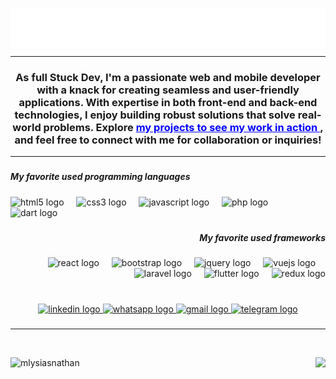 <img align="center"
     src="./name.svg"/>
<hr/>

<h3 align="center">As full Stuck Dev, I'm a passionate web and mobile developer with a knack for creating seamless and user-friendly applications. With expertise in both front-end and back-end technologies, I enjoy building robust solutions that solve real-world problems. Explore <a href='https://lysnbrain-resume.web.app/#portfolio' style="color: blue"> my projects to see my work in action </a>, and feel free to connect with me for collaboration or inquiries!</h3>
<hr/>


###

<h5 align="left">My favorite used programming languages</h5>

###

<div align="left">
    <img alt="html5 logo" height="30"
         src="https://cdn.jsdelivr.net/gh/devicons/devicon/icons/html5/html5-original.svg"/>
    <img width="12"/>
    <img alt="css3 logo" height="30" src="https://cdn.jsdelivr.net/gh/devicons/devicon/icons/css3/css3-original.svg"/>
    <img width="12"/>
    <img alt="javascript logo" height="30"
         src="https://cdn.jsdelivr.net/gh/devicons/devicon/icons/javascript/javascript-original.svg"/>
    <img width="12"/>
    <img alt="php logo" height="30" src="https://cdn.jsdelivr.net/gh/devicons/devicon/icons/php/php-original.svg"/>
    <img width="12"/>
    <img alt="dart logo" height="30" src="https://cdn.jsdelivr.net/gh/devicons/devicon/icons/dart/dart-original.svg"/>
</div>

###

<h5 align="right">My favorite used frameworks</h5>

###

<div align="right">
    <img alt="react logo" height="30" src="https://skillicons.dev/icons?i=react"/>
    <img width="12"/>
    <img alt="bootstrap logo" height="30" src="https://skillicons.dev/icons?i=bootstrap"/>
    <img width="12"/>
    <img alt="jquery logo" height="30" src="https://skillicons.dev/icons?i=jquery"/>
    <img width="12"/>
    <img alt="vuejs logo" height="30" src="https://skillicons.dev/icons?i=vue"/>
    <img width="12"/>
    <img alt="laravel logo" height="30" src="https://skillicons.dev/icons?i=laravel"/>
    <img width="12"/>
    <img alt="flutter logo" height="30" src="https://skillicons.dev/icons?i=flutter"/>
    <img width="12"/>
    <img alt="redux logo" height="30" src="https://skillicons.dev/icons?i=redux"/>
</div>

###

<br clear="both">

<div align="center">
    <a href="https://www.linkedin.com/in/lysias-nathan" target="_blank">
        <img alt="linkedin logo"
             height="40" src="https://img.shields.io/static/v1?message=LinkedIn&logo=linkedin&label=&color=0077B5&logoColor=white&labelColor=&style=for-the-badge"/>
    </a>
    <a href="https://Wa.me/+243976742676" target="_blank">
        <img alt="whatsapp logo"
             height="40" src="https://img.shields.io/static/v1?message=Whatsapp&logo=whatsapp&label=&color=25D366&logoColor=white&labelColor=&style=for-the-badge"/>
    </a>
    <a href="mailto:mlysiasnathan@gmail.com" target="_blank">
        <img alt="gmail logo"
             height="40" src="https://img.shields.io/static/v1?message=Gmail&logo=gmail&label=&color=D14836&logoColor=white&labelColor=&style=for-the-badge"/>
    </a>
    <a href="https://t.me/+243976742676" target="_blank">
        <img alt="telegram logo"
             height="40" src="https://img.shields.io/static/v1?message=Telegram&logo=telegram&label=&color=2CA5E0&logoColor=white&labelColor=&style=for-the-badge"/>
    </a>
</div>

###
<hr/>

<br clear="both">
<p><img align="left"
        alt="mlysiasnathan"
        src="https://github-readme-stats.vercel.app/api/top-langs?username=mlysiasnathan&show_icons=true&locale=en&layout=compact"/></p>

<img align="right" height="150"
     src="https://media2.dev.to/dynamic/image/width=800%2Cheight=%2Cfit=scale-down%2Cgravity=auto%2Cformat=auto/https%3A%2F%2Fthepracticaldev.s3.amazonaws.com%2Fi%2Fczf56wunsqu2jkzx9yqi.gif"/>

###

